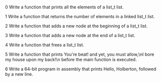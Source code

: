 0 Write a function that prints all the elements of a list_t list.

1 Write a function that returns the number of elements in a linked list_t list.

2 Write a function that adds a new node at the beginning of a list_t list.

3 Write a function that adds a new node at the end of a list_t list.

4 Write a function that frees a list_t list.

5 Write a function that prints You're beat! and yet, you must allow,\nI bore my house upon my back!\n before the main function is executed.

6 Write a 64-bit program in assembly that prints Hello, Holberton, followed by a new line.
